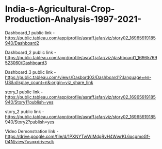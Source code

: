 # India-s-Agricultural-Crop-Production-Analysis-1997-2021-


Dashboard_1 public link - https://public.tableau.com/app/profile/asraff.jafar/viz/story02_16965919185940/Dashboard2


Dashboard_2 public link - https://public.tableau.com/app/profile/asraff.jafar/viz/dashboard1_16965769523060/Dashboard3


Dashboard_3 public link - https://public.tableau.com/views/Dasbord03/Dashboard1?:language=en-US&:display_count=n&:origin=viz_share_link


story_1 public link - https://public.tableau.com/app/profile/asraff.jafar/viz/story02_16965919185940/Story1?publish=yes



story_2 public link - https://public.tableau.com/app/profile/asraff.jafar/viz/story02_16965919185940/Story2?publish=yes



Video Demonstration link - https://drive.google.com/file/d/1PXNYTwWIMdgRvH4WwrKL6ocgmoGf-04N/view?usp=drivesdk
